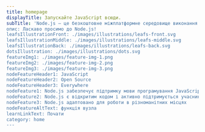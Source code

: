 ```yaml
---
title: homepage
displayTitle: Запускайте JavaScript всюди.
subTitle: 'Node.js — це безкоштовне міжплатформне середовище виконання JavaScript із відкритим кодом, яке дозволяє розробникам писати інструменти командного рядка та сценарії на стороні сервера поза браузером.
опис: Ласкаво просимо до Node.js!
leafsIllustrationFront: ./images/illustrations/leafs-front.svg
leafsIllustrationMiddle: ./images/illustrations/leafs-middle.svg
leafsIllustrationBack: ./images/illustrations/leafs-back.svg
dotsIllustration: ./images/illustrations/dots.svg
featureImg1: ./images/feature-img-1.png
featureImg2: ./images/feature-img-2.png
featureImg3: ./images/feature-img-3.png
nodeFeatureHeader1: JavaScript
nodeFeatureHeader2: Open Source
nodeFeatureHeader3: Everywhere
nodeFeature1: Node.js забезпечує підтримку мови програмування JavaScript
nodeFeature2: Node.js є відкритим кодом і активно підтримується учасниками з усього світу
nodeFeature3: Node.js адаптовано для роботи в різноманітних місцях
nodeFeatureAltText: функція вузла
learnLinkText: Почати
category: home
---
```

